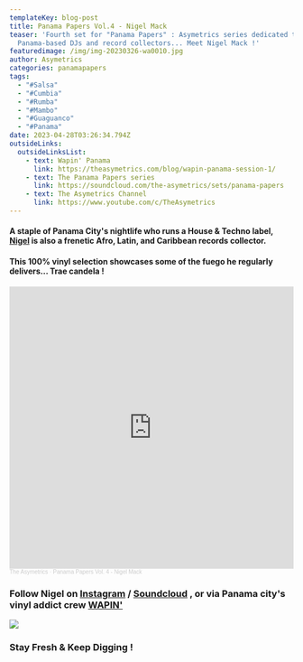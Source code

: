 ```yaml
---
templateKey: blog-post
title: Panama Papers Vol.4 - Nigel Mack
teaser: 'Fourth set for "Panama Papers" : Asymetrics series dedicated to
  Panama-based DJs and record collectors... Meet Nigel Mack !'
featuredimage: /img/img-20230326-wa0010.jpg
author: Asymetrics
categories: panamapapers
tags:
  - "#Salsa"
  - "#Cumbia"
  - "#Rumba"
  - "#Mambo"
  - "#Guaguanco"
  - "#Panama"
date: 2023-04-28T03:26:34.794Z
outsideLinks:
  outsideLinksList:
    - text: Wapin' Panama
      link: https://theasymetrics.com/blog/wapin-panama-session-1/
    - text: The Panama Papers series
      link: https://soundcloud.com/the-asymetrics/sets/panama-papers
    - text: The Asymetrics Channel
      link: https://www.youtube.com/c/TheAsymetrics
---
```

#### A staple of Panama City's nightlife who runs a House & Techno label, [Nigel](https://www.instagram.com/djnigelmack/) is also a frenetic Afro, Latin, and Caribbean records collector.

#### This 100% vinyl selection showcases some of the fuego he regularly delivers... Trae candela !

<iframe width="100%" height="500" scrolling="no" frameborder="no" allow="autoplay" src="https://w.soundcloud.com/player/?url=https%3A//api.soundcloud.com/tracks/1478315566&color=%23ff5500&auto_play=false&hide_related=false&show_comments=true&show_user=true&show_reposts=false&show_teaser=true&visual=true"></iframe><div style="font-size: 10px; color: #cccccc;line-break: anywhere;word-break: normal;overflow: hidden;white-space: nowrap;text-overflow: ellipsis; font-family: Interstate,Lucida Grande,Lucida Sans Unicode,Lucida Sans,Garuda,Verdana,Tahoma,sans-serif;font-weight: 100;"><a href="https://soundcloud.com/the-asymetrics" title="The Asymetrics" target="_blank" style="color: #cccccc; text-decoration: none;">The Asymetrics</a> · <a href="https://soundcloud.com/the-asymetrics/panama-papers-vol-4-nigel-mack" title="Panama Papers Vol. 4 - Nigel Mack" target="_blank" style="color: #cccccc; text-decoration: none;">Panama Papers Vol. 4 - Nigel Mack</a></div>

### Follow Nigel on [Instagram](https://www.instagram.com/djnigelmack/) / [Soundcloud](https://soundcloud.com/djnigelmack) , or via Panama city's vinyl addict crew [WAPIN'](https://theasymetrics.com/blog/wapin-panama-session-1/)

![](/img/nigel-mack.jpg)

### Stay Fresh & Keep Digging !